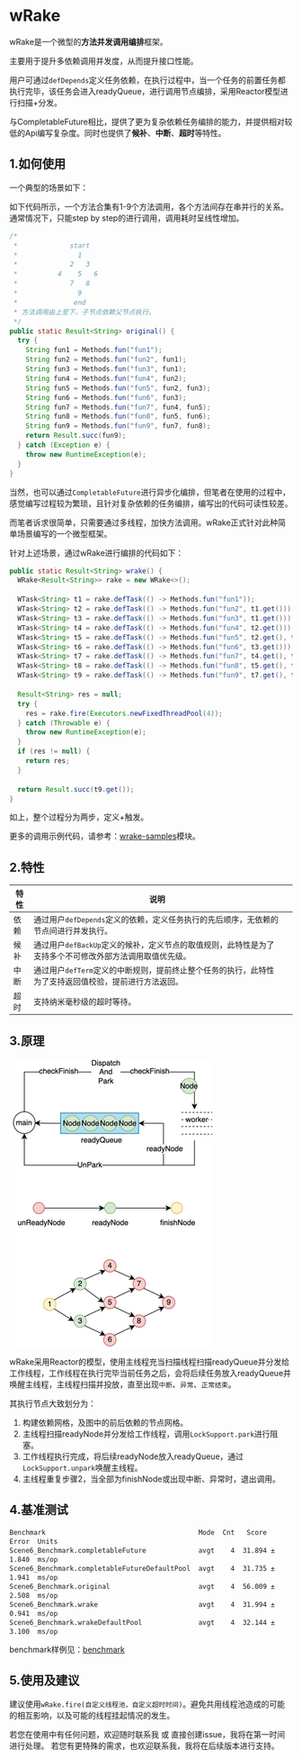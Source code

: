 # wRake
wRake是一个微型的**方法并发调用编排**框架。

主要用于提升多依赖调用并发度，从而提升接口性能。

用户可通过`defDepends`定义任务依赖，在执行过程中，当一个任务的前置任务都执行完毕，该任务会进入readyQueue，进行调用节点编排，采用Reactor模型进行扫描+分发。

与CompletableFuture相比，提供了更为复杂依赖任务编排的能力，并提供相对较低的Api编写复杂度。同时也提供了**候补**、**中断**、**超时**等特性。

## 1.如何使用

一个典型的场景如下：

如下代码所示，一个方法合集有1-9个方法调用，各个方法间存在串并行的关系。通常情况下，只能step by step的进行调用，调用耗时呈线性增加。

```java
/*
 *             start
 *               1
 *             2   3
 *          4    5   6
 *             7   8
 *               9
 *              end
 * 方法调用由上至下，子节点依赖父节点执行。
 */
public static Result<String> original() {
  try {
    String fun1 = Methods.fun("fun1");
    String fun2 = Methods.fun("fun2", fun1);
    String fun3 = Methods.fun("fun3", fun1);
    String fun4 = Methods.fun("fun4", fun2);
    String fun5 = Methods.fun("fun5", fun2, fun3);
    String fun6 = Methods.fun("fun6", fun3);
    String fun7 = Methods.fun("fun7", fun4, fun5);
    String fun8 = Methods.fun("fun8", fun5, fun6);
    String fun9 = Methods.fun("fun9", fun7, fun8);
    return Result.succ(fun9);
  } catch (Exception e) {
    throw new RuntimeException(e);
  }
}
```

当然，也可以通过`CompletableFuture`进行异步化编排，但笔者在使用的过程中，感觉编写过程较为繁琐，且针对复杂依赖的任务编排，编写出的代码可读性较差。

而笔者诉求很简单，只需要通过多线程，加快方法调用。wRake正式针对此种简单场景编写的一个微型框架。

针对上述场景，通过wRake进行编排的代码如下：

```java
public static Result<String> wrake() {
  WRake<Result<String>> rake = new WRake<>();

  WTask<String> t1 = rake.defTask(() -> Methods.fun("fun1"));
  WTask<String> t2 = rake.defTask(() -> Methods.fun("fun2", t1.get())).defDepends(t1);
  WTask<String> t3 = rake.defTask(() -> Methods.fun("fun3", t1.get())).defDepends(t1);
  WTask<String> t4 = rake.defTask(() -> Methods.fun("fun4", t2.get())).defDepends(t2);
  WTask<String> t5 = rake.defTask(() -> Methods.fun("fun5", t2.get(), t3.get())).defDepends(t2, t3);
  WTask<String> t6 = rake.defTask(() -> Methods.fun("fun6", t3.get())).defDepends(t3);
  WTask<String> t7 = rake.defTask(() -> Methods.fun("fun7", t4.get(), t5.get())).defDepends(t4, t5);
  WTask<String> t8 = rake.defTask(() -> Methods.fun("fun8", t5.get(), t6.get())).defDepends(t5, t6);
  WTask<String> t9 = rake.defTask(() -> Methods.fun("fun9", t7.get(), t8.get())).defDepends(t7, t8);

  Result<String> res = null;
  try {
    res = rake.fire(Executors.newFixedThreadPool(4));
  } catch (Throwable e) {
    throw new RuntimeException(e);
  }
  if (res != null) {
    return res;
  }

  return Result.succ(t9.get());
}
```

如上，整个过程分为两步，定义+触发。

更多的调用示例代码，请参考：[wrake-samples](https://github.com/wentry18/wrake/tree/master/wrake-sample)模块。

## 2.特性

| 特性 | 说明                                                         |      |
| ---- | ------------------------------------------------------------ | ---- |
| 依赖 | 通过用户`defDepends`定义的依赖，定义任务执行的先后顺序，无依赖的节点间进行并发执行。 |      |
| 候补 | 通过用户`defBackUp`定义的候补，定义节点的取值规则，此特性是为了支持多个不可修改外部方法调用取值优先级。 |      |
| 中断 | 通过用户`defTerm`定义的中断规则，提前终止整个任务的执行，此特性为了支持返回值校验，提前进行方法返回。 |      |
| 超时 | 支持纳米毫秒级的超时等待。                                   |      |



## 3.原理

<img src="imgs/flow.jpg" alt="工作流程" style="zoom:50%;" />

wRake采用Reactor的模型，使用主线程充当扫描线程扫描readyQueue并分发给工作线程，工作线程在执行完毕当前任务之后，会将后续任务放入readyQueue并唤醒主线程，主线程扫描并投放，直至出现`中断`、`异常`、`正常结束`。

其执行节点大致划分为：

1. 构建依赖网格，及图中的前后依赖的节点网格。
2. 主线程扫描readyNode并分发给工作线程，调用`LockSupport.park`进行阻塞。
3. 工作线程执行完成，将后续readyNode放入readyQueue，通过`LockSupport.unpark`唤醒主线程。
4. 主线程重复步骤2，当全部为finishNode或出现中断、异常时，退出调用。

## 4.基准测试

```
Benchmark                                      Mode  Cnt   Score   Error  Units
Scene6_Benchmark.completableFuture             avgt    4  31.894 ± 1.840  ms/op
Scene6_Benchmark.completableFutureDefaultPool  avgt    4  31.735 ± 1.941  ms/op
Scene6_Benchmark.original                      avgt    4  56.009 ± 2.508  ms/op
Scene6_Benchmark.wrake                         avgt    4  31.994 ± 0.941  ms/op
Scene6_Benchmark.wrakeDefaultPool              avgt    4  32.144 ± 3.100  ms/op
```

benchmark样例见：[benchmark](https://github.com/wentry18/wRake/tree/master/wrake-sample/src/main/java/wrake/samples/scene6_benchmark)

## 5.使用及建议

建议使用`wRake.fire(自定义线程池，自定义超时时间)`。避免共用线程池造成的可能的相互影响，以及可能的线程挂起情况的发生。

若您在使用中有任何问题，欢迎随时联系我 或 直接创建issue，我将在第一时间进行处理。
若您有更特殊的需求，也欢迎联系我，我将在后续版本进行支持。